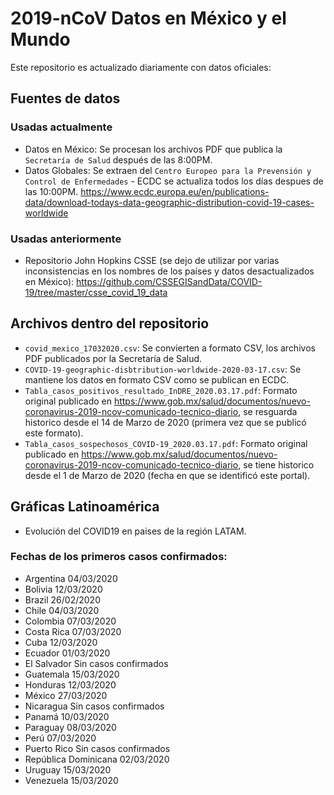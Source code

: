 # 2019-nCoV Datos en México y el Mundo
Este repositorio es actualizado diariamente con datos oficiales:
## Fuentes de datos
### Usadas actualmente
* Datos en México: Se procesan los archivos PDF que publica la `Secretaría de Salud` después de las 8:00PM.
* Datos Globales: Se extraen del `Centro Europeo para la Prevensión y Control de Enfermedades` - ECDC se actualiza todos los días despues de las 10:00PM. https://www.ecdc.europa.eu/en/publications-data/download-todays-data-geographic-distribution-covid-19-cases-worldwide

### Usadas anteriormente
* Repositorio John Hopkins CSSE (se dejo de utilizar por varias inconsistencias en los nombres de los países y datos desactualizados en México): https://github.com/CSSEGISandData/COVID-19/tree/master/csse_covid_19_data

## Archivos dentro del repositorio
* `covid_mexico_17032020.csv`: Se convierten a formato CSV, los archivos PDF publicados por la Secretaría de Salud.
* `COVID-19-geographic-disbtribution-worldwide-2020-03-17.csv`: Se mantiene los datos en formato CSV como se publican en ECDC.
* `Tabla_casos_positivos_resultado_InDRE_2020.03.17.pdf`: Formato original publicado en https://www.gob.mx/salud/documentos/nuevo-coronavirus-2019-ncov-comunicado-tecnico-diario, se resguarda historico desde el 14 de Marzo de 2020 (primera vez que se publicó este formato).
* `Tabla_casos_sospechosos_COVID-19_2020.03.17.pdf`: Formato original publicado en https://www.gob.mx/salud/documentos/nuevo-coronavirus-2019-ncov-comunicado-tecnico-diario, se tiene historico desde el 1 de Marzo de 2020 (fecha en que se identificó este portal).

## Gráficas Latinoamérica
* Evolución del COVID19 en paises de la región LATAM.
### Fechas de los primeros casos confirmados:
* Argentina				04/03/2020
* Bolivia					12/03/2020
* Brazil					26/02/2020
* Chile					  04/03/2020		
* Colombia				07/03/2020
* Costa Rica			07/03/2020
* Cuba					  12/03/2020
* Ecuador					01/03/2020
* El Salvador     Sin casos confirmados
* Guatemala				15/03/2020
* Honduras				12/03/2020
* México					27/03/2020
* Nicaragua       Sin casos confirmados
* Panamá					10/03/2020
* Paraguay				08/03/2020
* Perú					  07/03/2020
* Puerto Rico     Sin casos confirmados
* República Dominicana	02/03/2020
* Uruguay					15/03/2020
* Venezuela				15/03/2020
